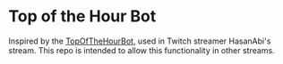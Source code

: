 # Top of the Hour Bot

Inspired by the [TopOfTheHourBot](https://github.com/TopOTheHourBot/TopOTheHourBot), used in Twitch streamer HasanAbi's stream. This repo is intended to allow this functionality in other streams.